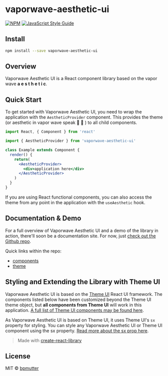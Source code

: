 # vaporwave-aesthetic-ui


[![NPM](https://img.shields.io/npm/v/vaporwave-aesthetic-ui.svg)](https://www.npmjs.com/package/vaporwave-aesthetic-ui) [![JavaScript Style Guide](https://img.shields.io/badge/code_style-standard-brightgreen.svg)](https://standardjs.com)


## Install

```bash
npm install --save vaporwave-aesthetic-ui
```

## Overview
Vaporwave Aesthetic UI is a React component library based on the vapor wave **a e s t h e t i c**. 

## Quick Start
To get started with Vaporwave Aesthetic UI, you need to wrap the application with the `AestheticProvider` component. This provides the theme (or aesthetic in vapor wave speak 🐬 🌴 ) to all child components. 

```jsx
import React, { Component } from 'react'

import { AestheticProvider } from 'vaporwave-aesthetic-ui'

class Example extends Component {
  render() {
    return(
      <AestheticProvider>
        <div>application here</div>
      </AestheticProvider>
    )
  }
}
```

If you are using React functional components, you can also access the theme from any point in the application with the `useAesthetic` hook. 


## Documentation & Demo
For a full overview of Vaporwave Aesthetic UI and a demo of the library in action, there'll soon be a documentation site. For now, just [check out the Github repo](https://github.com/bpmutter/vaporwave-aesthetic-ui). 

Quick links within the repo: 
* [components](https://github.com/bpmutter/vaporwave-aesthetic-ui/tree/master/src/components)
* [theme](ttps://github.com/bpmutter/vaporwave-aesthetic-ui/tree/master/src/style/https://github.com/bpmutter/vaporwave-aesthetic-ui/blob/master/src/style/theme.js)

## Styling and Extending the Library with Theme UI
Vaporwave Aesthetic UI is based on the [Theme UI](https://theme-ui.com/home/) React UI framework. The components listed below have been customized beyond the Theme UI theme object, but **all components from Theme UI** will work in this application. [A full list of Theme UI components may be found here](https://theme-ui.com/components). 

As Vaporwave Aesthetic UI is based on Theme UI, it uses Theme UI's `sx` property for styling. You can style any Vaporwave Aesthetic UI or Theme UI component using the sx property. [Read more about the sx prop here](https://theme-ui.com/sx-prop).



> Made with [create-react-library](https://www.npmjs.com/package/create-react-library)

## License

MIT © [bpmutter](https://github.com/bpmutter)
